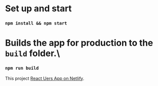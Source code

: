 # Set up and start
### `npm install && npm start`

# Builds the app for production to the `build` folder.\

### `npm run build`


This project [React Uers App on Netlify](https://react-users2022.netlify.app/).
